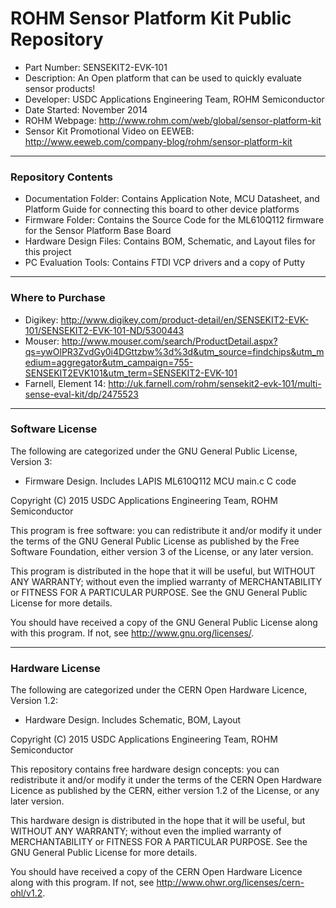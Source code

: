 # ROHM Sensor Platform Kit Public Repository
* Part Number: SENSEKIT2-EVK-101
* Description: An Open platform that can be used to quickly evaluate sensor products!
* Developer: USDC Applications Engineering Team, ROHM Semiconductor
* Date Started: November 2014
* ROHM Webpage: http://www.rohm.com/web/global/sensor-platform-kit
* Sensor Kit Promotional Video on EEWEB: http://www.eeweb.com/company-blog/rohm/sensor-platform-kit

----
### Repository Contents
* Documentation Folder: Contains Application Note, MCU Datasheet, and Platform Guide for connecting this board to other device platforms
* Firmware Folder: Contains the Source Code for the ML610Q112 firmware for the Sensor Platform Base Board
* Hardware Design Files: Contains BOM, Schematic, and Layout files for this project
* PC Evaluation Tools: Contains FTDI VCP drivers and a copy of Putty

----
### Where to Purchase
* Digikey: http://www.digikey.com/product-detail/en/SENSEKIT2-EVK-101/SENSEKIT2-EVK-101-ND/5300443
* Mouser: http://www.mouser.com/search/ProductDetail.aspx?qs=ywOlPR3ZvdGy0i4DGttzbw%3d%3d&utm_source=findchips&utm_medium=aggregator&utm_campaign=755-SENSEKIT2EVK101&utm_term=SENSEKIT2-EVK-101
* Farnell, Element 14: http://uk.farnell.com/rohm/sensekit2-evk-101/multi-sense-eval-kit/dp/2475523

----
### Software License
The following are categorized under the GNU General Public License, Version 3:
* Firmware Design. Includes LAPIS ML610Q112 MCU main.c C code

Copyright (C) 2015 USDC Applications Engineering Team, ROHM Semiconductor

This program is free software: you can redistribute it and/or 
modify it under the terms of the GNU General Public License as published 
by the Free Software Foundation, either version 3 of the License, or any 
later version.

This program is distributed in the hope that it will be useful,
but WITHOUT ANY WARRANTY; without even the implied warranty of
MERCHANTABILITY or FITNESS FOR A PARTICULAR PURPOSE.  See the
GNU General Public License for more details.

You should have received a copy of the GNU General Public License
along with this program.  If not, see <http://www.gnu.org/licenses/>.

----
### Hardware License
The following are categorized under the CERN Open Hardware Licence, Version 1.2:
* Hardware Design. Includes Schematic, BOM, Layout

Copyright (C) 2015 USDC Applications Engineering Team, ROHM Semiconductor

This repository contains free hardware design concepts: you can redistribute it and/or 
modify it under the terms of the CERN Open Hardware Licence as published 
by the CERN, either version 1.2 of the License, or any 
later version.

This hardware design is distributed in the hope that it will be useful,
but WITHOUT ANY WARRANTY; without even the implied warranty of
MERCHANTABILITY or FITNESS FOR A PARTICULAR PURPOSE.  See the
GNU General Public License for more details.

You should have received a copy of the CERN Open Hardware Licence
along with this program.  If not, see <http://www.ohwr.org/licenses/cern-ohl/v1.2>.